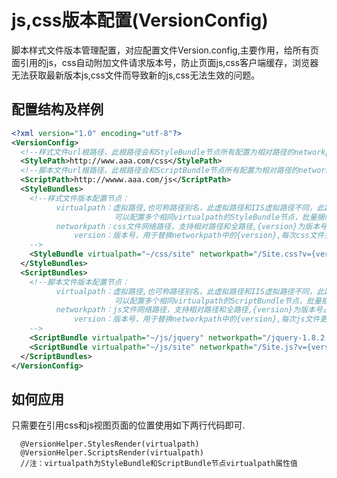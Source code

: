 # js,css版本配置(VersionConfig)

脚本样式文件版本管理配置，对应配置文件Version.config,主要作用，给所有页面引用的js，css自动附加文件请求版本号，防止页面js,css客户端缓存，浏览器无法获取最新版本js,css文件而导致新的js,css无法生效的问题。

## 配置结构及样例
```xml
<?xml version="1.0" encoding="utf-8"?>
<VersionConfig>
  <!--样式文件url根路径，此根路径会和StyleBundle节点所有配置为相对路径的networkpath属性值进行拼接，得到每个css的完全请求路径-->
  <StylePath>http://www.aaa.com/css</StylePath>
  <!--脚本文件url根路径，此根路径会和ScriptBundle节点所有配置为相对路径的networkpath属性值进行拼接,得到每个js的完全请求路径-->
  <ScriptPath>http://wwww.aaa.com/js</ScriptPath>
  <StyleBundles>
    <!--样式文件版本配置节点：
          virtualpath：虚拟路径,也可称路径别名，此虚拟路径和IIS虚拟路径不同，此路径可任意定义，
                       可以配置多个相同virtualpath的StyleBundle节点，批量捆绑下载一组css
          networkpath：css文件网络路径，支持相对路径和全路径,{version}为版本号占位参数
              version：版本号，用于替换networkpath中的{version},每次css文件更新则需要更改其版本号
    -->
    <StyleBundle virtualpath="~/css/site" networkpath="/Site.css?v={version}" version="1.0.0"/>
  </StyleBundles>
  <ScriptBundles>
    <!--脚本文件版本配置节点：
          virtualpath：虚拟路径,也可称路径别名，此虚拟路径和IIS虚拟路径不同，此路径可任意定义，
                       可以配置多个相同virtualpath的ScriptBundle节点，批量捆绑下载一组js
          networkpath：js文件网络路径，支持相对路径和全路径,{version}为版本号占位参数
              version：版本号，用于替换networkpath中的{version},每次js文件更新则需要更改其版本号
    -->
    <ScriptBundle virtualpath="~/js/jquery" networkpath="/jquery-1.8.2.js?v={version}" version="1.8.2"/>
    <ScriptBundle virtualpath="~/js/site" networkpath="/Site.js?v={version}" version="1.0.0"/>
  </ScriptBundles>
</VersionConfig>
```

## 如何应用
   只需要在引用css和js视图页面的位置使用如下两行代码即可.
   
      @VersionHelper.StylesRender(virtualpath)
      @VersionHelper.ScriptsRender(virtualpath)
      //注：virtualpath为StyleBundle和ScriptBundle节点virtualpath属性值
